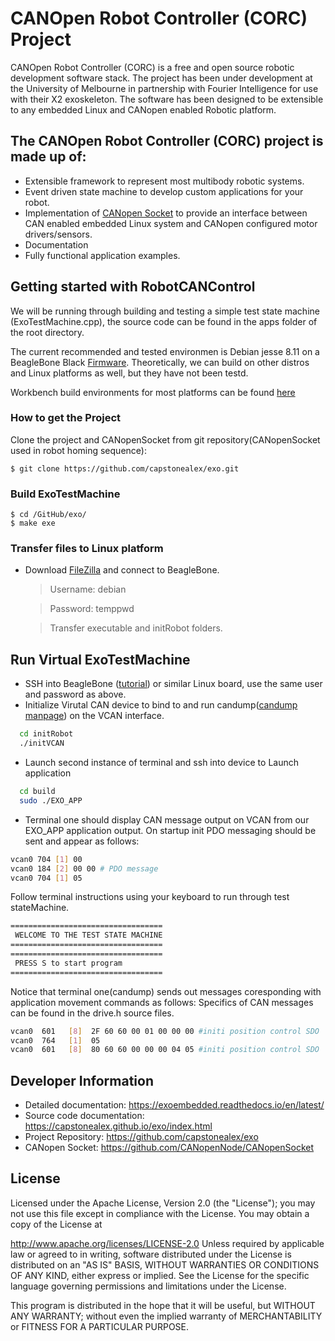 # CANOpen Robot Controller (CORC) Project

CANOpen Robot Controller (CORC) is a free and open source robotic development software stack. The project has been under development at the University of Melbourne in partnership with Fourier Intelligence for use with their X2 exoskeleton. The software has been designed to be extensible to any embedded Linux and CANopen enabled Robotic platform.

## The CANOpen Robot Controller (CORC) project is made up of:

- Extensible framework to represent most multibody robotic systems.
- Event driven state machine to develop custom applications for your robot.
- Implementation of [CANopen Socket](https://github.com/CANopenNode/CANopenSocket) to provide an interface between CAN enabled embedded Linux system and CANopen configured motor drivers/sensors.
- Documentation
- Fully functional application examples.

## Getting started with RobotCANControl

We will be running through building and testing a simple test state machine (ExoTestMachine.cpp), the source code can be found in the apps folder of the root directory.

The current recommended and tested environmen is Debian jesse 8.11 on a BeagleBone Black [Firmware](http://beagleboard.org/latest-images). Theoretically, we can build on other distros and Linux platforms as well, but they have not been testd.

Workbench build environments for most platforms can be found [here](https://embeded.readthedocs.io/en/latest/workbench/)

### How to get the Project

Clone the project and CANopenSocket from git repository(CANopenSocket used in robot homing sequence):

    $ git clone https://github.com/capstonealex/exo.git

### Build ExoTestMachine

    $ cd /GitHub/exo/
    $ make exe

### Transfer files to Linux platform

- Download [FileZilla](https://filezilla-project.org/) and connect to BeagleBone.

  > Username: debian

  > Password: temppwd

  > Transfer executable and initRobot folders.

## Run Virtual ExoTestMachine

- SSH into BeagleBone ([tutorial](https://elinux.org/Beagleboard:Terminal_Shells)) or similar Linux board, use the same user and password as above.
- Initialize Virutal CAN device to bind to and run candump([candump manpage](https://manpages.debian.org/testing/can-utils/candump.1.en.html)) on the VCAN interface.

```bash
  cd initRobot
  ./initVCAN
```

- Launch second instance of terminal and ssh into device to Launch application

```bash
  cd build
  sudo ./EXO_APP
```

- Terminal one should display CAN message output on VCAN from our EXO_APP application output. On startup init PDO messaging should be sent and appear as follows:

```bash
vcan0 704 [1] 00
vcan0 184 [2] 00 00 # PDO message
vcan0 704 [1] 05
```

Follow terminal instructions using your keyboard to run through test stateMachine.

```bash
==================================
 WELCOME TO THE TEST STATE MACHINE
==================================
==================================
 PRESS S to start program
==================================

```

Notice that terminal one(candump) sends out messages coresponding with application movement commands as follows:
Specifics of CAN messages can be found in the drive.h source files.

```bash
vcan0  601   [8]  2F 60 60 00 01 00 00 00 #initi position control SDO
vcan0  764   [1]  05
vcan0  601   [8]  80 60 60 00 00 00 04 05 #initi position control SDO
```

<!-- ## Run ExoTestMachine on X2

Running on the X2 Robot is very similar to the virutal CAN set up, with one adjustment and -->

<!-- ### TODO: Event Driven State machine
explain me -->

## Developer Information

- Detailed documentation: https://exoembedded.readthedocs.io/en/latest/
- Source code documentation: https://capstonealex.github.io/exo/index.html
- Project Repository: https://github.com/capstonealex/exo
- CANopen Socket: https://github.com/CANopenNode/CANopenSocket

## License

Licensed under the Apache License, Version 2.0 (the "License"); you may not use this file except in compliance with the License. You may obtain a copy of the License at

http://www.apache.org/licenses/LICENSE-2.0
Unless required by applicable law or agreed to in writing, software distributed under the License is distributed on an "AS IS" BASIS, WITHOUT WARRANTIES OR CONDITIONS OF ANY KIND, either express or implied. See the License for the specific language governing permissions and limitations under the License.

This program is distributed in the hope that it will be useful, but WITHOUT ANY WARRANTY; without even the implied warranty of MERCHANTABILITY or FITNESS FOR A PARTICULAR PURPOSE.

<!-- ## Maintainers -->
